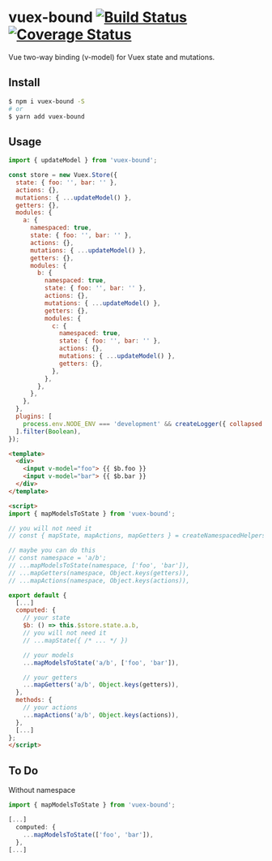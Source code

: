 # vuex-bound [![Build Status](https://travis-ci.org/Vanilla-IceCream/vuex-bound.svg?branch=master)](https://travis-ci.org/Vanilla-IceCream/vuex-bound) [![Coverage Status](https://coveralls.io/repos/github/Vanilla-IceCream/vuex-bound/badge.svg?branch=master)](https://coveralls.io/github/Vanilla-IceCream/vuex-bound?branch=master)

Vue two-way binding (v-model) for Vuex state and mutations.

## Install

```bash
$ npm i vuex-bound -S
# or
$ yarn add vuex-bound
```

## Usage

```js
import { updateModel } from 'vuex-bound';

const store = new Vuex.Store({
  state: { foo: '', bar: '' },
  actions: {},
  mutations: { ...updateModel() },
  getters: {},
  modules: {
    a: {
      namespaced: true,
      state: { foo: '', bar: '' },
      actions: {},
      mutations: { ...updateModel() },
      getters: {},
      modules: {
        b: {
          namespaced: true,
          state: { foo: '', bar: '' },
          actions: {},
          mutations: { ...updateModel() },
          getters: {},
          modules: {
            c: {
              namespaced: true,
              state: { foo: '', bar: '' },
              actions: {},
              mutations: { ...updateModel() },
              getters: {},
            },
          },
        },
      },
    },
  },
  plugins: [
    process.env.NODE_ENV === 'development' && createLogger({ collapsed: false }),
  ].filter(Boolean),
});
```

```html
<template>
  <div>
    <input v-model="foo"> {{ $b.foo }}
    <input v-model="bar"> {{ $b.bar }}
  </div>
</template>

<script>
import { mapModelsToState } from 'vuex-bound';

// you will not need it
// const { mapState, mapActions, mapGetters } = createNamespacedHelpers('a/b');

// maybe you can do this
// const namespace = 'a/b';
// ...mapModelsToState(namespace, ['foo', 'bar']),
// ...mapGetters(namespace, Object.keys(getters)),
// ...mapActions(namespace, Object.keys(actions)),

export default {
  [...]
  computed: {
    // your state
    $b: () => this.$store.state.a.b,
    // you will not need it
    // ...mapState({ /* ... */ })

    // your models
    ...mapModelsToState('a/b', ['foo', 'bar']),

    // your getters
    ...mapGetters('a/b', Object.keys(getters)),
  },
  methods: {
    // your actions
    ...mapActions('a/b', Object.keys(actions)),
  },
  [...]
};
</script>
```

## To Do

Without namespace

```js
import { mapModelsToState } from 'vuex-bound';

[...]
  computed: {
    ...mapModelsToState(['foo', 'bar']),
  },
[...]
```
